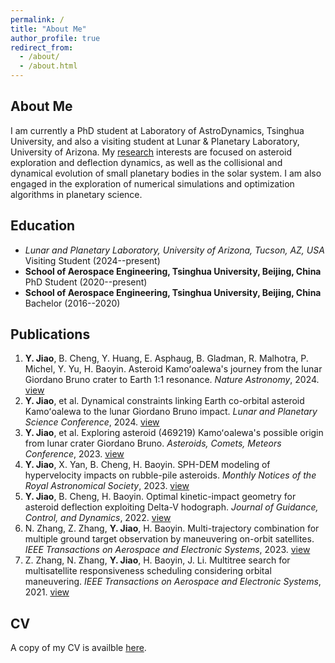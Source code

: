 ```yaml
---
permalink: /
title: "About Me"
author_profile: true
redirect_from: 
  - /about/
  - /about.html
---
```


## About Me

I am currently a PhD student at Laboratory of AstroDynamics, Tsinghua University, and also a visiting student at Lunar & Planetary Laboratory, University of Arizona. My [research](https://jiaoyf-thu.github.io/research/) interests are focused on asteroid exploration and deflection dynamics, as well as the collisional and dynamical evolution of small planetary bodies in the solar system. I am also engaged in the exploration of numerical simulations and optimization algorithms in planetary science.

## Education

+ *Lunar and Planetary Laboratory, University of Arizona, Tucson, AZ, USA*<br />
  Visiting Student (2024--present)
+ **School of Aerospace Engineering, Tsinghua University, Beijing, China**<br />
  PhD Student (2020--present)
+ **School of Aerospace Engineering, Tsinghua University, Beijing, China**<br />
  Bachelor (2016--2020)

## Publications
1. **Y. Jiao**, B. Cheng, Y. Huang, E. Asphaug, B. Gladman, R. Malhotra, P. Michel, Y. Yu, H. Baoyin. Asteroid Kamoʻoalewa's journey from the lunar Giordano Bruno crater to Earth 1:1 resonance. *Nature Astronomy*, 2024. <a href="https://www.nature.com/articles/s41550-024-02258-z" target="_blank">view</a>
2. **Y. Jiao**, et al. Dynamical constraints linking Earth co-orbital asteroid Kamoʻoalewa to the lunar Giordano Bruno impact. *Lunar and Planetary Science Conference*, 2024. <a href="https://www.hou.usra.edu/meetings/lpsc2024/pdf/1973.pdf" target="_blank">view</a>
3. **Y. Jiao**, et al. Exploring asteroid (469219) Kamoʻoalewa's possible origin from lunar crater Giordano Bruno. *Asteroids, Comets, Meteors Conference*, 2023. <a href="https://www.hou.usra.edu/meetings/acm2023/pdf/2195.pdf" target="_blank">view</a>
4. **Y. Jiao**, X. Yan, B. Cheng, H. Baoyin. SPH-DEM modeling of hypervelocity impacts on rubble-pile asteroids. *Monthly Notices of the Royal Astronomical Society*, 2023. <a href="https://doi.org/10.1093/mnras/stad3888" target="_blank">view</a>
5. **Y. Jiao**, B. Cheng, H. Baoyin. Optimal kinetic-impact geometry for asteroid deflection exploiting Delta-V hodograph. *Journal of Guidance, Control, and Dynamics*, 2022. <a href="https://arc.aiaa.org/doi/10.2514/1.G006876" target="_blank">view</a>
6. N. Zhang, Z. Zhang, **Y. Jiao**, H. Baoyin. Multi-trajectory combination for multiple ground target observation by maneuvering on-orbit satellites. *IEEE Transactions on Aerospace and Electronic Systems*, 2023. <a href="https://doi.org/10.1109/TAES.2023.3303409" target="_blank">view</a>
7. Z. Zhang, N. Zhang, **Y. Jiao**, H. Baoyin, J. Li. Multitree search for multisatellite responsiveness scheduling considering orbital maneuvering. *IEEE Transactions on Aerospace and Electronic Systems*, 2021. <a href="https://doi.org/10.1109/TAES.2021.3129723" target="_blank">view</a>

## CV
A copy of my CV is availble <a href="https://jiaoyf-thu.github.io/files/Resume.pdf" target="_blank">here</a>.
